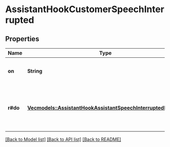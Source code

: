 # AssistantHookCustomerSpeechInterrupted

## Properties

Name | Type | Description | Notes
------------ | ------------- | ------------- | -------------
**on** | **String** | This is the event that triggers this hook | 
**r#do** | [**Vec<models::AssistantHookAssistantSpeechInterruptedDoInner>**](AssistantHookAssistantSpeechInterrupted_do_inner.md) | This is the set of actions to perform when the hook triggers | 

[[Back to Model list]](../README.md#documentation-for-models) [[Back to API list]](../README.md#documentation-for-api-endpoints) [[Back to README]](../README.md)


